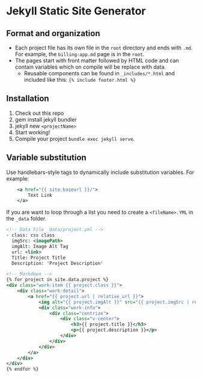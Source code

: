 # Jekyll Static Site Generator

## Format and organization ##

* Each project file has its own file in the `root` directory and ends with `.md`. For example, the `billing-app.md` page is in the `root`.
* The pages start with front matter followed by HTML code and can contain variables  which on compile will be replace with data. 
    * Reusable components can be found in `_includes/*.html` and included like this:
      `{% include footer.html %} `

## Installation ##

1. Check out this repo
2. gem install jekyll bundler
3. jekyll new `<projectName>`
3. Start working!  
4. Compile your project `bundle exec jekyll serve`.  

## Variable substitution ##

Use handlebars-style tags to dynamically include substitution variables.  For example:

```xml
    <a href="{{ site.baseurl }}/">
        Text Link
    </a>
```

If you are want to loop through a list you need to create a `<fileName>.YML` in the `_data` folder.

```xml
<!-- Data File _data/project.yml -->
- class: css class
  imgSrc: <imagePath>
  imgAlt: Image Alt Tag
  url: <link>
  Title: Project Title
  Description: 'Project Description'

<!-- Markdown -->
{% for project in site.data.project %}
<div class="work-item {{ project.class }}">
    <div class="work-detail">
        <a href="{{ project.url | relative_url }}">
            <img alt="{{ project.imgAlt }}" src="{{ project.imgSrc | relative_url }}">
            <div class="work-info">
                <div class="centrize">
                    <div class="v-center">
                        <h3>{{ project.title }}</h3>
                        <p>{{ project.description }}</p>
                    </div>
                </div>
            </div>
        </a>
    </div>
</div>
{% endfor %}